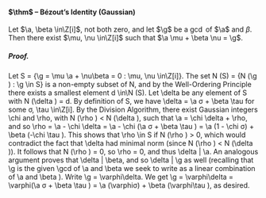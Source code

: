 #### $\thm$ – Bézout’s Identity (Gaussian)
Let $\a, \beta \in\Z[i]$, not both zero, and let $\g$ be a $\gcd$ of $\a$ and $\beta$. Then there exist 
$\mu, \nu \in\Z[i]$ such that $\a \mu + \beta \nu = \g$.

##### *Proof.*
Let S = {\g = \mu \a + \nu\beta = 0 : \mu, \nu \in\Z[i]}. The set N (S) = {N (\g ) : \g \in S} is 
a non-empty subset of N, and by the Well-Ordering Principle there exists a smallest 
element d \in\N (S). Let \delta be any element of S with N (\delta ) = d. By definition of S, 
we have \delta = \a σ + \beta \tau for some σ, \tau \in\Z[i]. By the Division Algorithm, there exist 
Gaussian integers \chi and \rho, with N (\rho ) < N (\delta ), such that \a = \chi \delta + \rho, and so 
\rho = \a - \chi \delta = \a - \chi (\a σ + \beta \tau ) = \a (1 - \chi σ) + \beta (-\chi \tau ). 
This shows that \rho \in S if N (\rho ) > 0, which would contradict the fact that \delta had 
minimal norm (since N (\rho ) < N (\delta )). It follows that N (\rho ) = 0, so \rho = 0, and thus 
\delta | \a. An analogous argument proves that \delta | \beta, and so \delta | \g as well (recalling that 
\g is the given \gcd of \a and \beta we seek to write as a linear combination of \a and \beta ). 
Write \g = \varphi\delta. We get 
\g = \varphi\delta = \varphi(\a σ + \beta \tau ) = \a (\varphiσ) + \beta (\varphi\tau ), 
as desired.